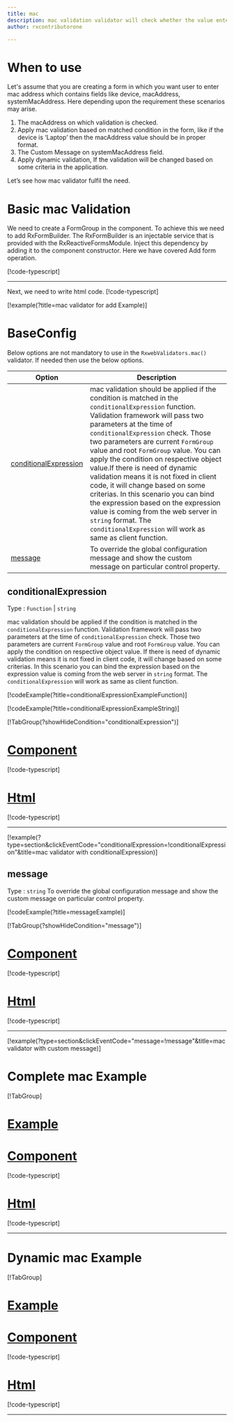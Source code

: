 ```yaml
---
title: mac
description: mac validation validator will check whether the value entered is in proper format of mac address.
author: rxcontributorone

---
```


# When to use
Let's assume that you are creating a  form in which you want user to enter mac address  which contains fields like device, macAddress,  systemMacAddress. Here depending upon the requirement these scenarios may arise.
1.	The macAddress on which validation is checked.
2.  Apply mac validation based on matched condition in the form, like if the device  is ‘Laptop’ then the macAddress value should be in proper format.
3.  The Custom Message on systemMacAddress field.
4.	Apply dynamic validation, If the validation will be changed based on some criteria in the application.

Let’s see how mac validator fulfil the need.

# Basic mac Validation
We need to create a FormGroup in the component. To achieve this we need to add RxFormBuilder. The RxFormBuilder is an injectable service that is provided with the RxReactiveFormsModule. Inject this dependency by adding it to the component constructor.
Here we have covered Add form operation. 

[!code-typescript[](\assets\examples\reactive-form-validators\validators\mac\add\mac-add.component.ts?type=section)]
***

Next, we need to write html code.
[!code-typescript[](\assets\examples\reactive-form-validators\validators\mac\add\mac-add.component.html?type=section)]

[!example(?title=mac validator for add Example)]
<app-mac-add-validator></app-mac-add-validator>

# BaseConfig
Below options are not mandatory to use in the `RxwebValidators.mac()` validator. If needed then use the below options.

|Option | Description |
|--- | ---- |
|[conditionalExpression](#conditionalexpression) | mac validation should be applied if the condition is matched in the `conditionalExpression` function. Validation framework will pass two parameters at the time of `conditionalExpression` check. Those two parameters are current `FormGroup` value and root `FormGroup` value. You can apply the condition on respective object value.If there is need of dynamic validation means it is not fixed in client code, it will change based on some criterias. In this scenario you can bind the expression based on the expression value is coming from the web server in `string` format. The `conditionalExpression` will work as same as client function. |
|[message](#message) | To override the global configuration message and show the custom message on particular control property. |

## conditionalExpression 
Type :  `Function`  |  `string` 

mac validation should be applied if the condition is matched in the `conditionalExpression` function. Validation framework will pass two parameters at the time of `conditionalExpression` check. Those two parameters are current `FormGroup` value and root `FormGroup` value. You can apply the condition on respective object value.
If there is need of dynamic validation means it is not fixed in client code, it will change based on some criterias. In this scenario you can bind the expression based on the expression value is coming from the web server in `string` format. The `conditionalExpression` will work as same as client function.
 
 [!codeExample(?title=conditionalExpressionExampleFunction)]

[!codeExample(?title=conditionalExpressionExampleString)]

 [!TabGroup(?showHideCondition="conditionalExpression")]
# [Component](#tab\conditionalExpressionComponent)
[!code-typescript[](\assets\examples\reactive-form-validators\validators\mac\conditionalExpression\mac-conditional-expressions.component.ts)]
# [Html](#tab\conditionalExpressionHtml)
[!code-typescript[](\assets\examples\reactive-form-validators\validators\mac\conditionalExpression\mac-conditional-expressions.component.html)]
***

[!example(?type=section&clickEventCode="conditionalExpression=!conditionalExpression"&title=mac validator with conditionalExpression)]
<app-mac-conditionalExpression-validator></app-mac-conditionalExpression-validator>


## message
Type :  `string` 
To override the global configuration message and show the custom message on particular control property.

[!codeExample(?title=messageExample)]

[!TabGroup(?showHideCondition="message")]
# [Component](#tab\messageComponent)
[!code-typescript[](\assets\examples\reactive-form-validators\validators\mac\message\mac-message.component.ts)]
# [Html](#tab\messageHtml)
[!code-typescript[](\assets\examples\reactive-form-validators\validators\mac\message\mac-message.component.html)]
***

[!example(?type=section&clickEventCode="message=!message"&title=mac validator with custom message)]
<app-mac-message-validator></app-mac-message-validator>

# Complete mac Example
[!TabGroup]
# [Example](#tab\completeexample)
<app-mac-complete-validator></app-mac-complete-validator>
# [Component](#tab\completecomponent)
[!code-typescript[](\assets\examples\reactive-form-validators\validators\mac\complete\mac-complete.component.ts)]
# [Html](#tab\completehtml)
[!code-typescript[](\assets\examples\reactive-form-validators\validators\mac\complete\mac-complete.component.html)]
***

# Dynamic mac Example
[!TabGroup]
# [Example](#tab\dynamicexample)
<app-mac-dynamic-validator></app-mac-dynamic-validator>
# [Component](#tab\dynamiccomponent)
[!code-typescript[](\assets\examples\reactive-form-validators\validators\mac\dynamic\mac-dynamic.component.ts)]
# [Html](#tab\dynamichtml)
[!code-typescript[](\assets\examples\reactive-form-validators\validators\mac\dynamic\mac-dynamic.component.html)]
***